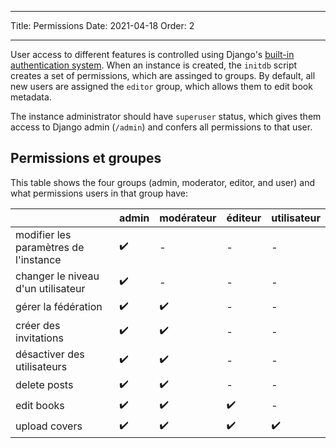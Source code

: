 - - -
Title: Permissions Date: 2021-04-18 Order: 2
- - -

User access to different features is controlled using Django's [built-in authentication system](https://docs.djangoproject.com/en/3.2/topics/auth/default/). When an instance is created, the `initdb` script creates a set of permissions, which are assinged to groups. By default, all new users are assigned the `editor` group, which allows them to edit book metadata.

The instance administrator should have `superuser` status, which gives them access to Django admin (`/admin`) and confers all permissions to that user.

## Permissions et groupes
This table shows the four groups (admin, moderator, editor, and user) and what permissions users in that group have:

|                                       | admin | modérateur | éditeur | utilisateur |
| ------------------------------------- | ----- | ---------- | ------- | ----------- |
| modifier les paramètres de l'instance | ✔️    | -          | -       | -           |
| changer le niveau d'un utilisateur    | ✔️    | -          | -       | -           |
| gérer la fédération                   | ✔️    | ✔️         | -       | -           |
| créer des invitations                 | ✔️    | ✔️         | -       | -           |
| désactiver des utilisateurs           | ✔️    | ✔️         | -       | -           |
| delete posts                          | ✔️    | ✔️         | -       | -           |
| edit books                            | ✔️    | ✔️         | ✔️      | -           |
 upload covers            |  ✔️    |     ✔️       |   ✔️     |  ✔️
